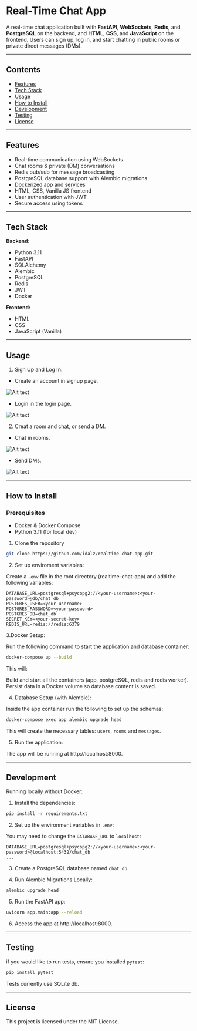 # Real-Time Chat App

A real-time chat application built with **FastAPI**, **WebSockets**, **Redis**, and **PostgreSQL** on the backend, and **HTML**, **CSS**, and **JavaScript** on the frontend. Users can sign up, log in, and start chatting in public rooms or private direct messages (DMs).

---
## Contents

- [Features](#features)
- [Tech Stack](#tech-stack)
- [Usage](#usage)
- [How to Install](#how-to-install)
- [Development](#development)
- [Testing](#testing)
- [License](#license)

---
## Features

- Real-time communication using WebSockets
- Chat rooms & private (DM) conversations
- Redis pub/sub for message broadcasting
- PostgreSQL database support with Alembic migrations
- Dockerized app and services
- HTML, CSS, Vanilla JS frontend
- User authentication with JWT
- Secure access using tokens

---
## Tech Stack

**Backend:**
- Python 3.11
- FastAPI
- SQLAlchemy
- Alembic
- PostgreSQL
- Redis
- JWT
- Docker

**Frontend:**
- HTML
- CSS
- JavaScript (Vanilla)

---
## Usage

1. Sign Up and Log In:

-  Create an account in signup page.

![Alt text](app_screenshots/signup.png)

- Login in the login page.

![Alt text](app_screenshots/login.png)

2. Creat a room and chat, or send a DM.

- Chat in rooms.

![Alt text](app_screenshots/index_room.png)

- Send DMs.

![Alt text](app_screenshots/index_dm.png)

---
## How to Install

### Prerequisites
- Docker & Docker Compose
- Python 3.11 (for local dev)

1. Clone the repository

```bash
git clone https://github.com/idalz/realtime-chat-app.git
```

2. Set up enviroment variables:

Create a `.env` file in the root directory (realtime-chat-app) and add the following variables:

```
DATABASE_URL=postgresql+psycopg2://<your-username>:<your-password>@db/chat_db
POSTGRES_USER=<your-username>
POSTGRES_PASSWORD=<your-password>
POSTGRES_DB=chat_db
SECRET_KEY=<your-secret-key>
REDIS_URL=redis://redis:6379
```

3.Docker Setup:

Run the following command to start the application and database container:

```bash
docker-compose up --build
```

This will:

Build and start all the containers (app, postgreSQL, redis and redis worker).
Persist data in a Docker volume so database content is saved.

4. Database Setup (with Alembic):

Inside the app container run the following to set up the schemas:

```bash
docker-compose exec app alembic upgrade head
```

This will create the necessary tables: `users`, `rooms` and `messages`.

5. Run the application:

The app will be running at http://localhost:8000.

---
## Development

Running locally without Docker:

1. Install the dependencies:

```bash
pip install -r requirements.txt
```

2. Set up the environment variables in `.env`:

You may need to change the `DATABASE_URL` to `localhost`:

```
DATABASE_URL=postgresql+psycopg2://<your-username>:<your-password>@localhost:5432/chat_db
...
```

3. Create a PostgreSQL database named `chat_db`.

4. Run Alembic Migrations Locally:

```bash
alembic upgrade head
```

5. Run the FastAPI app:

```bash
uvicorn app.main:app --reload
```

6. Access the app at http://localhost:8000.

---
## Testing 

if you would like to run tests, ensure you installed `pytest`:

```bash
pip install pytest
```

Tests currently use SQLite db.

---
## License

This project is licensed under the MIT License.
